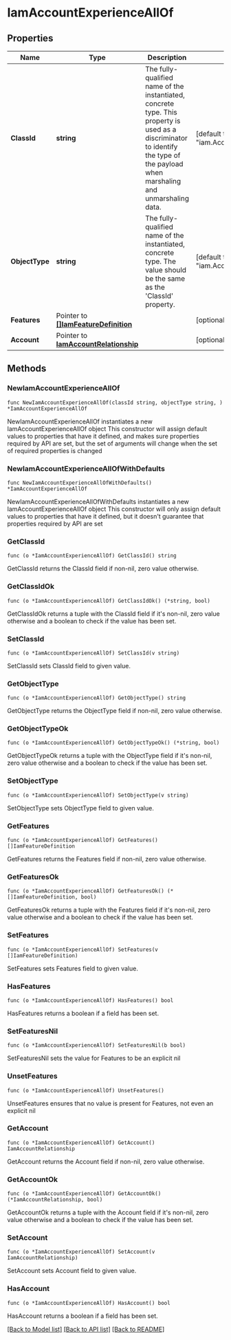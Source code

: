 # IamAccountExperienceAllOf

## Properties

Name | Type | Description | Notes
------------ | ------------- | ------------- | -------------
**ClassId** | **string** | The fully-qualified name of the instantiated, concrete type. This property is used as a discriminator to identify the type of the payload when marshaling and unmarshaling data. | [default to "iam.AccountExperience"]
**ObjectType** | **string** | The fully-qualified name of the instantiated, concrete type. The value should be the same as the &#39;ClassId&#39; property. | [default to "iam.AccountExperience"]
**Features** | Pointer to [**[]IamFeatureDefinition**](IamFeatureDefinition.md) |  | [optional] 
**Account** | Pointer to [**IamAccountRelationship**](IamAccountRelationship.md) |  | [optional] 

## Methods

### NewIamAccountExperienceAllOf

`func NewIamAccountExperienceAllOf(classId string, objectType string, ) *IamAccountExperienceAllOf`

NewIamAccountExperienceAllOf instantiates a new IamAccountExperienceAllOf object
This constructor will assign default values to properties that have it defined,
and makes sure properties required by API are set, but the set of arguments
will change when the set of required properties is changed

### NewIamAccountExperienceAllOfWithDefaults

`func NewIamAccountExperienceAllOfWithDefaults() *IamAccountExperienceAllOf`

NewIamAccountExperienceAllOfWithDefaults instantiates a new IamAccountExperienceAllOf object
This constructor will only assign default values to properties that have it defined,
but it doesn't guarantee that properties required by API are set

### GetClassId

`func (o *IamAccountExperienceAllOf) GetClassId() string`

GetClassId returns the ClassId field if non-nil, zero value otherwise.

### GetClassIdOk

`func (o *IamAccountExperienceAllOf) GetClassIdOk() (*string, bool)`

GetClassIdOk returns a tuple with the ClassId field if it's non-nil, zero value otherwise
and a boolean to check if the value has been set.

### SetClassId

`func (o *IamAccountExperienceAllOf) SetClassId(v string)`

SetClassId sets ClassId field to given value.


### GetObjectType

`func (o *IamAccountExperienceAllOf) GetObjectType() string`

GetObjectType returns the ObjectType field if non-nil, zero value otherwise.

### GetObjectTypeOk

`func (o *IamAccountExperienceAllOf) GetObjectTypeOk() (*string, bool)`

GetObjectTypeOk returns a tuple with the ObjectType field if it's non-nil, zero value otherwise
and a boolean to check if the value has been set.

### SetObjectType

`func (o *IamAccountExperienceAllOf) SetObjectType(v string)`

SetObjectType sets ObjectType field to given value.


### GetFeatures

`func (o *IamAccountExperienceAllOf) GetFeatures() []IamFeatureDefinition`

GetFeatures returns the Features field if non-nil, zero value otherwise.

### GetFeaturesOk

`func (o *IamAccountExperienceAllOf) GetFeaturesOk() (*[]IamFeatureDefinition, bool)`

GetFeaturesOk returns a tuple with the Features field if it's non-nil, zero value otherwise
and a boolean to check if the value has been set.

### SetFeatures

`func (o *IamAccountExperienceAllOf) SetFeatures(v []IamFeatureDefinition)`

SetFeatures sets Features field to given value.

### HasFeatures

`func (o *IamAccountExperienceAllOf) HasFeatures() bool`

HasFeatures returns a boolean if a field has been set.

### SetFeaturesNil

`func (o *IamAccountExperienceAllOf) SetFeaturesNil(b bool)`

 SetFeaturesNil sets the value for Features to be an explicit nil

### UnsetFeatures
`func (o *IamAccountExperienceAllOf) UnsetFeatures()`

UnsetFeatures ensures that no value is present for Features, not even an explicit nil
### GetAccount

`func (o *IamAccountExperienceAllOf) GetAccount() IamAccountRelationship`

GetAccount returns the Account field if non-nil, zero value otherwise.

### GetAccountOk

`func (o *IamAccountExperienceAllOf) GetAccountOk() (*IamAccountRelationship, bool)`

GetAccountOk returns a tuple with the Account field if it's non-nil, zero value otherwise
and a boolean to check if the value has been set.

### SetAccount

`func (o *IamAccountExperienceAllOf) SetAccount(v IamAccountRelationship)`

SetAccount sets Account field to given value.

### HasAccount

`func (o *IamAccountExperienceAllOf) HasAccount() bool`

HasAccount returns a boolean if a field has been set.


[[Back to Model list]](../README.md#documentation-for-models) [[Back to API list]](../README.md#documentation-for-api-endpoints) [[Back to README]](../README.md)


